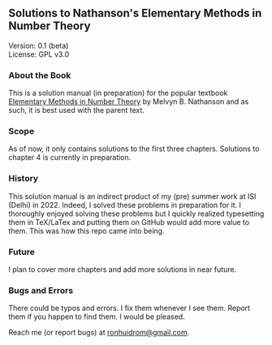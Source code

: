 ## Solutions to Nathanson's Elementary Methods in Number Theory

Version: 0.1 (beta) \
License: GPL v3.0

### About the Book

This is a solution manual (in preparation) for the popular textbook [Elementary Methods in Number Theory](https://link.springer.com/book/10.1007/b98870#:~:text=Elementary%20Methods%20in%20Number%20Theory%20begins%20with%20%22a%20first%20course,%2C%20prime%20numbers%2C%20and%20congruences) by Melvyn B. Nathanson and as such, it is best used with the parent text. 

### Scope

As of now, it only contains solutions to the first three chapters. Solutions to chapter 4 is currently in preparation.

### History

This solution manual is an indirect product of my (pre) summer work at ISI (Delhi) in 2022. Indeed, I solved these problems in preparation for it. I thoroughly enjoyed solving these problems but I quickly realized typesetting them in TeX/LaTex and putting them on GitHub would add more value to them. This was how this repo came into being.

### Future

I plan to cover more chapters and add more solutions in near future.

### Bugs and Errors

There could be typos and errors. I fix them whenever I see them. Report them if you happen to find them. I would be pleased.

Reach me (or report bugs) at ronhuidrom@gmail.com.
